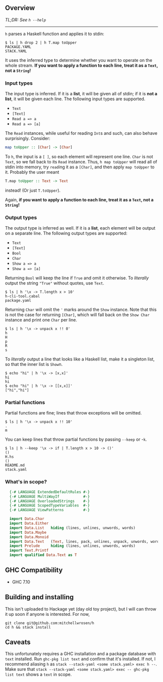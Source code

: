 ## Overview

*TL;DR: See `h --help`*

-----

`h` parses a Haskell function and applies it to stdin:

```
$ ls | h drop 2 | h T.map toUpper
PACKAGE.YAML
STACK.YAML
```

It uses the inferred type to determine whether you want to operate on the whole stream. **If you want to apply a function to each line, treat it as a `Text`, not a `String`!**

### Input types

The input type is inferred. If it is a **list**, it will be given all of stdin; if it is **not a list**, it will be given each line. The following input types are supported.

- `Text`
- `[Text]`
- `Read a => a`
- `Read a => [a]`

The `Read` instances, while useful for reading `Int`s and such, can also behave surprisingly. Consider:

```haskell
map toUpper :: [Char] -> [Char]
```

To `h`, the input is a `[ ]`, so each element will represent one line. `Char` is not `Text`, so we fall back to its `Read` instance. Thus, `h map toUpper` will read all of stdin into memory, try `read`ing it as a `[Char]`, and then apply `map toUpper` to it. Probably the user meant

```haskell
T.map toUpper :: Text -> Text
```

instead! (Or just `T.toUpper`).

Again, **if you want to apply a function to each line, treat it as a `Text`, not a `String`!**

### Output types

The output type is inferred as well. If it is a **list**, each element will be output on a separate line. The following output types are supported:

- `Text`
- `[Text]`
- `Bool`
- `Char`
- `Show a => a`
- `Show a => [a]`

Returning `Bool` will keep the line if `True` and omit it otherwise. To *literally* output the string `"True"` without quotes, use `Text`.

```
$ ls | h '\x -> T.length x > 10'
h-cli-tool.cabal
package.yaml
```

Returning `Char` will omit the `'` marks around the `Show` instance. Note that this is not the case for returning `[Char]`, which will fall back on the `Show Char` instance and print one `Char` per line.

```
$ ls | h '\x -> unpack x !! 0'
h
H
p
R
s
```

To *literally* output a line that looks like a Haskell list, make it a singleton list, so that the inner list is `Show`n.

```
$ echo "hi" | h '\x -> [x,x]'
hi
hi
$ echo "hi" | h '\x -> [[x,x]]'
["hi","hi"]
```

### Partial functions

Partial functions are fine; lines that throw exceptions will be omitted.

```
$ ls | h '\x -> unpack x !! 10'
.
m
```

You can keep lines that throw partial functions by passing `--keep` or -`k`.

```
$ ls | h --keep '\x -> if | T.length x > 10 -> ()'
()
H.hs
()
README.md
stack.yaml
```

### What's in scope?

```haskell
  {-# LANGUAGE ExtendedDefaultRules #-}
  {-# LANGUAGE MultiWayIf           #-}
  {-# LANGUAGE OverloadedStrings    #-}
  {-# LANGUAGE ScopedTypeVariables  #-}
  {-# LANGUAGE ViewPatterns         #-}

  import Data.Char
  import Data.Either
  import Data.List   hiding (lines, unlines, unwords, words)
  import Data.Maybe
  import Data.Monoid
  import Data.Text   (Text, lines, pack, unlines, unpack, unwords, words)
  import Prelude     hiding (lines, unlines, unwords, words)
  import Text.Printf
  import qualified Data.Text as T
```

## GHC Compatibility

- GHC 7.10

## Building and installing

This isn't uploaded to Hackage yet (day old toy project), but I will can throw
it up soon if anyone is interested. For now,

```
git clone git@github.com:mitchellwrosen/h
cd h && stack install
```

## Caveats

This unfortunately requires a GHC installation and a package database with
`text` installed. Run `ghc-pkg list text` and confirm that it's installed. If
not, I recommend aliasing `h` as `stack --stack-yaml <some stack.yaml> exec h --`.
Make sure that `stack --stack-yaml <some stack.yaml> exec -- ghc-pkg list text`
shows a `text` in scope.
